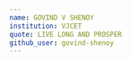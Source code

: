 ```yaml
---
name: GOVIND V SHENOY
institution: VJCET
quote: LIVE LONG AND PROSPER
github_user: govind-shenoy
---
```

